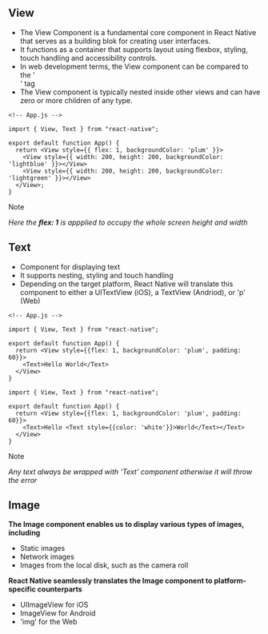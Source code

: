 ## View
- The View Component is a fundamental core component in React Native that serves as a building blok for creating user interfaces.
- It functions as a container that supports layout using flexbox, styling, touch handling and accessibility controls.
- In web development terms, the View component can be compared to the '<div>' tag
- The View component is typically nested inside other views and can have zero or more children of any type.

```
<!-- App.js -->

import { View, Text } from "react-native";

export default function App() {
  return <View style={{ flex: 1, backgroundColor: 'plum' }}>
    <View style={{ width: 200, height: 200, backgroundColor: 'lightblue' }}></View>
    <View style={{ width: 200, height: 200, backgroundColor: 'lightgreen' }}></View>
  </View>;
}
```
>[!NOTE]
> *Here the **flex: 1** is appplied to occupy the whole screen height and width*

## Text
- Component for displaying text
- It supports nesting, styling and touch handling
- Depending on the target platform, React Native will translate this component to either a UITextView (iOS), a TextView (Andriod), or 'p' (Web)

```
<!-- App.js -->

import { View, Text } from "react-native";

export default function App() {
  return <View style={{flex: 1, backgroundColor: 'plum', padding: 60}}>
    <Text>Hello World</Text>
  </View>
}
```

```
import { View, Text } from "react-native";

export default function App() {
  return <View style={{flex: 1, backgroundColor: 'plum', padding: 60}}>
    <Text>Hello <Text style={{color: 'white'}}>World</Text></Text>
  </View>
}
```
>[!NOTE]
>*Any text always be wrapped with 'Text' component otherwise it will throw the error*

## Image
**The Image component enables us to display various types of images, including**
- Static images
- Network images
- Images from the local disk, such as the camera roll

**React Native seamlessly translates the Image component to platform-specific counterparts**
- UIImageView for iOS
- ImageView for Android
- 'img' for the Web